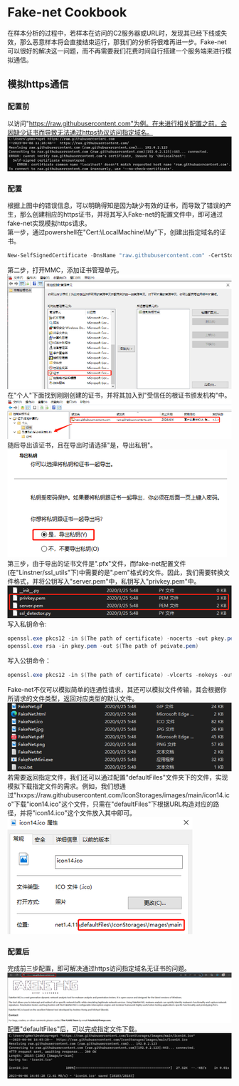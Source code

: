# Fake-net Cookbook
在样本分析的过程中，若样本在访问的C2服务器或URL时，发现其已经下线或失效，那么恶意样本将会直接结束运行，那我们的分析将很难再进一步。Fake-net可以很好的解决这一问题，而不再需要我们花费时间自行搭建一个服务端来进行模拟通信。  
## 模拟https通信  
### 配置前  
以访问"https://raw.githubusercontent.com"为例。在未进行相关配置之前，会因缺少证书而导致无法通过https协议访问指定域名。  
![2023-04-06-11-29-09](https://raw.githubusercontent.com/g0mxxm/blog_pictures/main/blog/Fake-net%20Cookbook/2023-04-06-11-29-09.png)  
### 配置  
根据上图中的错误信息，可以明确得知是因为缺少有效的证书，而导致了错误的产生，那么创建相应的https证书，并将其写入Fake-net的配置文件中，即可通过fake-net实现模拟https请求。  
第一步，通过powershell在"Cert:\LocalMachine\My\"下，创建出指定域名的证书。  
```ps1
New-SelfSignedCertificate -DnsName "raw.githubusercontent.com" -CertStoreLocation "Cert:\LocalMachine\My\"
```  
第二步，打开MMC，添加证书管理单元。  
![2023-04-06-13-20-43](https://raw.githubusercontent.com/g0mxxm/blog_pictures/main/blog/Fake-net%20Cookbook/2023-04-06-13-20-43.png)  
在"个人"下面找到刚刚创建的证书，并将其加入到"受信任的根证书颁发机构"中。  
![2023-04-06-13-25-04](https://raw.githubusercontent.com/g0mxxm/blog_pictures/main/blog/Fake-net%20Cookbook/2023-04-06-13-25-04.png)  
随后导出该证书，且在导出时请选择"是，导出私钥"。  
![2023-04-06-13-29-24](https://raw.githubusercontent.com/g0mxxm/blog_pictures/main/blog/Fake-net%20Cookbook/2023-04-06-13-29-24.png)  
第三步，由于导出的证书文件是".pfx"文件，而fake-net配置文件(在"Linstner/ssl_utils"下)中需要的是".pem"格式的文件。因此，我们需要转换文件格式，并将公钥写入"server.pem"中，私钥写入"privkey.pem"中。  
![2023-04-06-13-31-40](https://raw.githubusercontent.com/g0mxxm/blog_pictures/main/blog/Fake-net%20Cookbook/2023-04-06-13-31-40.png)  
写入私钥命令:
```ps1
openssl.exe pkcs12 -in $(The path of certificate) -nocerts -out pkey.pem
openssl.exe rsa -in pkey.pem -out $(The path of peivate.pem)
```  
写入公钥命令：
```ps1
openssl.exe pkcs12 -in $(The path of certificate) -vlcerts -nokeys -out $(The path of server.pem)
```  
Fake-net不仅可以模拟简单的连通性请求，其还可以模拟文件传输，其会根据你所请求的文件类型，返回对应类型的默认文件。  
![2023-04-06-13-53-42](https://raw.githubusercontent.com/g0mxxm/blog_pictures/main/blog/Fake-net%20Cookbook/2023-04-06-13-53-42.png)  
若需要返回指定文件，我们还可以通过配置"defaultFiles"文件夹下的文件，实现模拟下载指定文件的需求。例如，我们想通过"hxxps://raw.githubusercontent.com/IconStorages/images/main/icon14.ico"下载"icon14.ico"这个文件，只需在"defaultFiles"下根据URL构造对应的路径，并将"icon14.ico"这个文件放入其中即可。  
![2023-04-06-13-58-49](https://raw.githubusercontent.com/g0mxxm/blog_pictures/main/blog/Fake-net%20Cookbook/2023-04-06-13-58-49.png)  
### 配置后  
完成前三步配置，即可解决通过https访问指定域名无证书的问题。  
![2023-04-06-13-45-45](https://raw.githubusercontent.com/g0mxxm/blog_pictures/main/blog/Fake-net%20Cookbook/2023-04-06-13-45-45.png)  
配置"defaultFiles"后，可以完成指定文件下载。  
![2023-04-06-14-04-50](https://raw.githubusercontent.com/g0mxxm/blog_pictures/main/blog/Fake-net%20Cookbook/2023-04-06-14-04-50.png)  